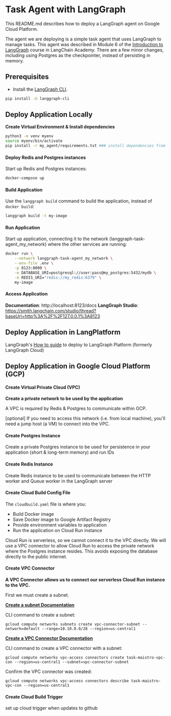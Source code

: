 # Task Agent with LangGraph

This README.md describes how to deploy a LangGraph agent on Google Cloud Platform.

The agent we are deploying is a simple task agent that uses LangGraph to manage tasks. This agent was described in Module 6 of the [Introduction to LangGraph](https://academy.langchain.com/courses/intro-to-langgraph) course in LangChain Academy. There are a few minor changes, including using Postgres as the checkpointer, instead of persisting in memory.


## Prerequisites

- Install the [LangGraph CLI](https://langchain-ai.github.io/langgraph/cloud/reference/cli/).

```bash
pip install -U langgraph-cli
```

## Deploy Application Locally

**Create Virtual Environment & Install dependencies**

```bash
python3 -m venv myenv
source myenv/bin/activate
pip install -r my_agent/requirements.txt ### install dependencies from requirements.txt
```

#### Deploy Redis and Postgres instances

Start up Redis and Postgres instances:

```bash
docker-compose up
``` 

#### Build Application

Use the `langgraph build` command to build the application, instead of `docker build`:

```bash
langgraph build -t my-image
``` 

#### Run Application

Start up application, connecting it to the network (langgraph-task-agent_my_network) where the other services are running:

```bash
docker run \
    --network langgraph-task-agent_my_network \
    --env-file .env \
    -p 8123:8000 \
    -e DATABASE_URI=postgresql://user:pass@my_postgres:5432/mydb \
    -e REDIS_URI="redis://my_redis:6379" \
    my-image
```

#### Access Application

**Documentation**: http://localhost:8123/docs
**LangGraph Studio**: https://smith.langchain.com/studio/thread?baseUrl=http%3A%2F%2F127.0.0.1%3A8123

## Deploy Application in LangPlatform

LangGraph's [How to guide](https://langchain-ai.github.io/langgraph/how-tos/deploy-self-hosted/) to deploy to LangGraph Platform (formerly LangGraph Cloud)

## Deploy Application in Google Cloud Platform (GCP)

#### Create Virtual Private Cloud (VPC)

**Create a private network to be used by the application**

A VPC is required by Redis & Postgres to communicate within GCP.

[optional] If you need to access this network (i.e. from local machine), you'll need a jump host (a VM) to connect into the VPC.

#### Create Postgres Instance

Create a private Postgres instance to be used for persistence in your application (short & long-term memory) and run IDs

#### Create Redis Instance

Create Redis instance to be used to communicate between the HTTP worker and Queue worker in the LangGraph server

#### Create Cloud Build Config File

The `cloudbuild.yaml` file is where you:

* Build Docker image
* Save Docker image to Google Artifact Registry
* Provide environment variables to application
* Run the application on Cloud Run instance

Cloud Run is serverless, so we cannot connect it to the VPC directly. We will use a VPC connector to allow Cloud Run to access the private network where the Postgres instance resides.  This avoids exposing the database directly to the public internet.

#### Create VPC Connector

**A VPC Connector allows us to connect our serverless Cloud Run instance to the VPC.**

First we must create a subnet.

**[Create a subnet Documentation](https://cloud.google.com/sdk/gcloud/reference/compute/networks/subnets/create)**

CLI command to create a subnet:

`gcloud compute networks subnets create vpc-connector-subnet --network=default --range=10.10.0.0/28 --region=us-central1`

**[Create a VPC Connector Documentation](https://cloud.google.com/sdk/gcloud/reference/compute/networks/vpc-access/connectors/create)**

CLI command to create a VPC connector with a subnet:

`gcloud compute networks vpc-access connectors create task-maistro-vpc-con --region=us-central1 --subnet=vpc-connector-subnet`

Confirm the VPC connector was created:

`gcloud compute networks vpc-access connectors describe task-maistro-vpc-con --region=us-central1`

#### Create Cloud Build Trigger

set up cloud trigger when updates to github